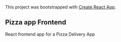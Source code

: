 This project was bootstrapped with [Create React App](https://github.com/facebook/create-react-app).

## Pizza app Frontend

React frontend app for a Pizza Delivery App
